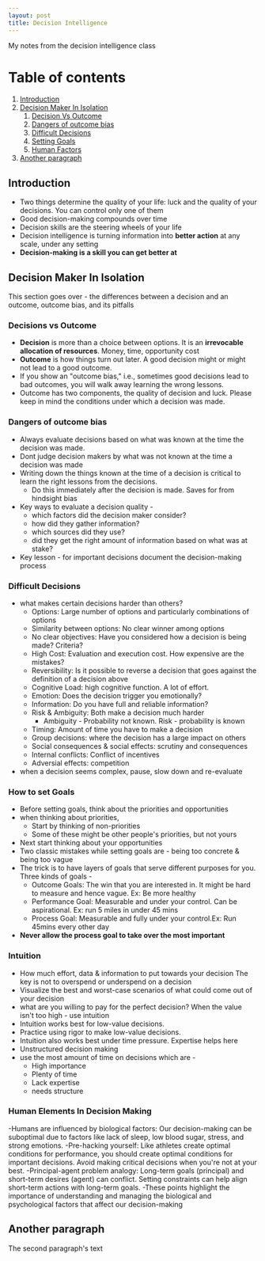 ```yaml
---
layout: post
title: Decision Intelligence
---
```


My notes from the decision intelligence class

# Table of contents
1. [Introduction](#introduction)
2. [Decision Maker In Isolation](#paragraph1)
    1. [Decision Vs Outcome](#decvout)
    2. [Dangers of outcome bias](#outbias)
    3. [Difficult Decisions](#difdec)
    4. [Setting Goals](#goals)
    5. [Human Factors](#human)
3. [Another paragraph](#paragraph2)

## Introduction <a name="introduction"></a>
- Two things determine the quality of your life: luck and the quality of your decisions. You can control only one of them
- Good decision-making compounds over time
- Decision skills are the steering wheels of your life
- Decision intelligence is turning information into **better action** at any scale, under any setting
- **Decision-making is a skill you can get better at**


## Decision Maker In Isolation <a name="paragraph1"></a>
This section goes over - the differences between a decision and an outcome, outcome bias, and its pitfalls

### Decisions vs Outcome <a name="decvout"></a>
- **Decision** is more than a choice between options. It is an **irrevocable allocation of resources**. Money, time, opportunity cost
- **Outcome** is how things turn out later. A good decision might or might not lead to a good outcome.
- If you show an "outcome bias," i.e., sometimes good decisions lead to bad outcomes, you will walk away learning the wrong lessons.
- Outcome has two components, the quality of decision and luck. Please keep in mind the conditions under which a decision was made.


### Dangers of outcome bias <a name="outbias"></a>
- Always evaluate decisions based on what was known at the time the decision was made.
- Dont judge decision makers by what was not known at the time a decision was made
- Writing down the things known at the time of a decision is critical to learn the right lessons from the decisions. 
  - Do this immediately after the decision is made. Saves for from hindsight bias
- Key ways to evaluate a decision quality -
  - which factors did the decision maker consider?
  - how did they gather information?
  - which sources did they use?
  - did they get the right amount of information based on what was at stake?
- Key lesson - for important decisions document the decision-making process     

### Difficult Decisions <a name="difdec"></a>
- what makes certain decisions harder than others?
    - Options: Large number of options and particularly combinations of options
    - Similarity between options: No clear winner among options
    - No clear objectives: Have you considered how a decision is being made? Criteria?
    - High Cost: Evaluation and execution cost. How expensive are the mistakes?
    - Reversibility: Is it possible to reverse a decision that goes against the definition of a decision above
    - Cognitive Load: high cognitive function. A lot of effort.
    - Emotion: Does the decision trigger you emotionally?
    - Information: Do you have full and reliable information?
    - Risk & Ambiguity: Both make a decision much harder
      - Ambiguity - Probability not known. Risk - probability is known
    - Timing: Amount of time you have to make a decision
    - Group decisions: where the decision has a large impact on others
    - Social consequences & social effects: scrutiny and consequences
    - Internal conflicts: Conflict of incentives
    - Adversial effects: competition
- when a decision seems complex, pause, slow down and re-evaluate

### How to set Goals <a name="goals"></a>
- Before setting goals, think about the priorities and opportunities
- when thinking about priorities,
    - Start by thinking of non-priorities
    - Some of these might be other people's priorities, but not yours
- Next start thinking about your opportunities
- Two classic mistakes while setting goals are - being too concrete & being too vague
- The trick is to have layers of goals that serve different purposes for you. Three kinds of goals -
    - Outcome Goals: The win that you are interested in. It might be hard to measure and hence vague. Ex: Be more healthy
    - Performance Goal: Measurable and under your control. Can be aspirational. Ex: run 5 miles in under 45 mins
    - Process Goal: Measurable and fully under your control.Ex: Run 45mins every other day
- **Never allow the process goal to take over the most important**

### Intuition <a name="intuition"></a>
- How much effort, data & information to put towards your decision
The key is not to overspend or underspend on a decision
- Visualize the best and worst-case scenarios of what could come out of  your decision
- what are you willing to pay for the perfect decision? When the value isn't too high - use intuition
- Intuition works best for low-value decisions.
- Practice using rigor to make low-value decisions.
- Intuition also works best under time pressure. Expertise helps here
- Unstructured decision making
- use the most amount of time on decisions which are  -
  - High importance
  - Plenty of time
  - Lack expertise
  - needs structure 

### Human Elements In Decision Making <a name="human"></a>
-Humans are influenced by biological factors: Our decision-making can be suboptimal due to factors like lack of sleep, low blood sugar, stress, and strong emotions.
-Pre-hacking yourself: Like athletes create optimal conditions for performance, you should create optimal conditions for important decisions. Avoid making critical decisions when you're not at your best.
-Principal-agent problem analogy: Long-term goals (principal) and short-term desires (agent) can conflict. Setting constraints can help align short-term actions with long-term goals.
-These points highlight the importance of understanding and managing the biological and psychological factors that affect our decision-making

  



## Another paragraph <a name="paragraph2"></a>
The second paragraph's text
